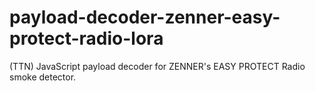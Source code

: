 # payload-decoder-zenner-easy-protect-radio-lora
(TTN) JavaScript payload decoder for ZENNER's EASY PROTECT Radio smoke detector.
